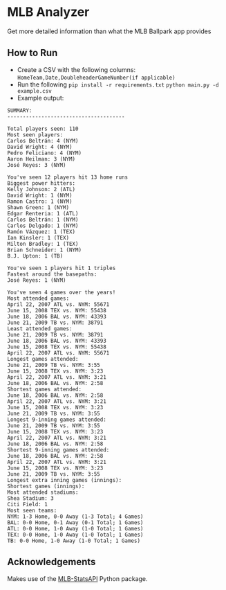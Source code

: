 # MLB Analyzer
Get more detailed information than what the MLB Ballpark app provides

## How to Run
* Create a CSV with the following columns:
`HomeTeam,Date,DoubleheaderGameNumber(if applicable)`
* Run the following
`pip install -r requirements.txt`
`python main.py -d example.csv`
* Example output:
```
SUMMARY: 
--------------------------------------

Total players seen: 110
Most seen players: 
Carlos Beltrán: 4 (NYM)
David Wright: 4 (NYM)
Pedro Feliciano: 4 (NYM)
Aaron Heilman: 3 (NYM)
José Reyes: 3 (NYM)

You've seen 12 players hit 13 home runs
Biggest power hitters: 
Kelly Johnson: 2 (ATL)
David Wright: 1 (NYM)
Ramon Castro: 1 (NYM)
Shawn Green: 1 (NYM)
Edgar Renteria: 1 (ATL)
Carlos Beltrán: 1 (NYM)
Carlos Delgado: 1 (NYM)
Ramón Vázquez: 1 (TEX)
Ian Kinsler: 1 (TEX)
Milton Bradley: 1 (TEX)
Brian Schneider: 1 (NYM)
B.J. Upton: 1 (TB)

You've seen 1 players hit 1 triples
Fastest around the basepaths: 
José Reyes: 1 (NYM)

You've seen 4 games over the years!
Most attended games: 
April 22, 2007 ATL vs. NYM: 55671
June 15, 2008 TEX vs. NYM: 55438
June 18, 2006 BAL vs. NYM: 43393
June 21, 2009 TB vs. NYM: 38791
Least attended games: 
June 21, 2009 TB vs. NYM: 38791
June 18, 2006 BAL vs. NYM: 43393
June 15, 2008 TEX vs. NYM: 55438
April 22, 2007 ATL vs. NYM: 55671
Longest games attended: 
June 21, 2009 TB vs. NYM: 3:55
June 15, 2008 TEX vs. NYM: 3:23
April 22, 2007 ATL vs. NYM: 3:21
June 18, 2006 BAL vs. NYM: 2:58
Shortest games attended: 
June 18, 2006 BAL vs. NYM: 2:58
April 22, 2007 ATL vs. NYM: 3:21
June 15, 2008 TEX vs. NYM: 3:23
June 21, 2009 TB vs. NYM: 3:55
Longest 9-inning games attended: 
June 21, 2009 TB vs. NYM: 3:55
June 15, 2008 TEX vs. NYM: 3:23
April 22, 2007 ATL vs. NYM: 3:21
June 18, 2006 BAL vs. NYM: 2:58
Shortest 9-inning games attended: 
June 18, 2006 BAL vs. NYM: 2:58
April 22, 2007 ATL vs. NYM: 3:21
June 15, 2008 TEX vs. NYM: 3:23
June 21, 2009 TB vs. NYM: 3:55
Longest extra inning games (innings): 
Shortest games (innings): 
Most attended stadiums: 
Shea Stadium: 3
Citi Field: 1
Most seen teams: 
NYM: 1-3 Home, 0-0 Away (1-3 Total; 4 Games)
BAL: 0-0 Home, 0-1 Away (0-1 Total; 1 Games)
ATL: 0-0 Home, 1-0 Away (1-0 Total; 1 Games)
TEX: 0-0 Home, 1-0 Away (1-0 Total; 1 Games)
TB: 0-0 Home, 1-0 Away (1-0 Total; 1 Games)
```

## Acknowledgements
Makes use of the [MLB-StatsAPI](https://github.com/toddrob99/MLB-StatsAPI) Python package.